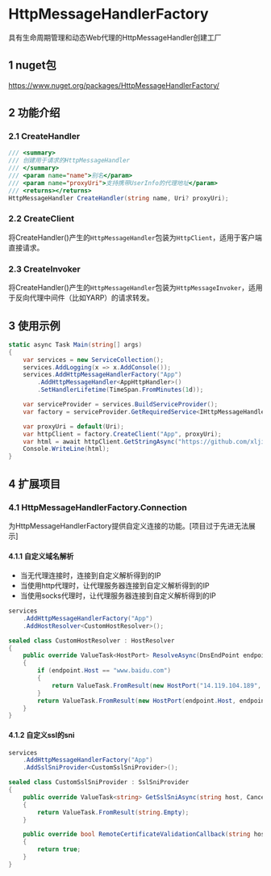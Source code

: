 # HttpMessageHandlerFactory
具有生命周期管理和动态Web代理的HttpMessageHandler创建工厂

## 1 nuget包
https://www.nuget.org/packages/HttpMessageHandlerFactory/

## 2 功能介绍
### 2.1 CreateHandler
```c#
/// <summary>
/// 创建用于请求的HttpMessageHandler
/// </summary>
/// <param name="name">别名</param>
/// <param name="proxyUri">支持携带UserInfo的代理地址</param> 
/// <returns></returns>
HttpMessageHandler CreateHandler(string name, Uri? proxyUri);
```
### 2.2 CreateClient
将CreateHandler()产生的`HttpMessageHandler`包装为`HttpClient`，适用于客户端直接请求。

### 2.3 CreateInvoker
将CreateHandler()产生的`HttpMessageHandler`包装为`HttpMessageInvoker`，适用于反向代理中间件（比如YARP）的请求转发。

## 3 使用示例
```c#
static async Task Main(string[] args)
{
    var services = new ServiceCollection();
    services.AddLogging(x => x.AddConsole());
    services.AddHttpMessageHandlerFactory("App")
        .AddHttpMessageHandler<AppHttpHandler>()
        .SetHandlerLifetime(TimeSpan.FromMinutes(1d));

    var serviceProvider = services.BuildServiceProvider();
    var factory = serviceProvider.GetRequiredService<IHttpMessageHandlerFactory>();

    var proxyUri = default(Uri);
    var httpClient = factory.CreateClient("App", proxyUri);
    var html = await httpClient.GetStringAsync("https://github.com/xljiulang/HttpMessageHandlerFactory/blob/master/README.md");
    Console.WriteLine(html);
}
```

## 4 扩展项目
### 4.1 HttpMessageHandlerFactory.Connection
为HttpMessageHandlerFactory提供自定义连接的功能。[项目过于先进无法展示]

#### 4.1.1 自定义域名解析
* 当无代理连接时，连接到自定义解析得到的IP
* 当使用http代理时，让代理服务器连接到自定义解析得到的IP
* 当使用socks代理时，让代理服务器连接到自定义解析得到的IP

```c#
services
    .AddHttpMessageHandlerFactory("App")
    .AddHostResolver<CustomHostResolver>();
```

```c#
sealed class CustomHostResolver : HostResolver
{
    public override ValueTask<HostPort> ResolveAsync(DnsEndPoint endpoint, CancellationToken cancellationToken)
    {
        if (endpoint.Host == "www.baidu.com")
        {
            return ValueTask.FromResult(new HostPort("14.119.104.189", endpoint.Port));
        }
        return ValueTask.FromResult(new HostPort(endpoint.Host, endpoint.Port));
    }
}
```
#### 4.1.2 自定义ssl的sni
```c#
services
    .AddHttpMessageHandlerFactory("App")
    .AddSslSniProvider<CustomSslSniProvider>();
```

```c#
sealed class CustomSslSniProvider : SslSniProvider
{
    public override ValueTask<string> GetSslSniAsync(string host, CancellationToken cancellationToken)
    {
        return ValueTask.FromResult(string.Empty);
    }

    public override bool RemoteCertificateValidationCallback(string host, X509Certificate? cert, X509Chain? chain, SslPolicyErrors errors)
    {
        return true;
    }
}
```
